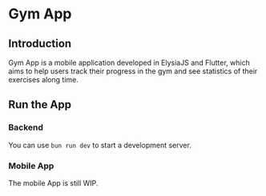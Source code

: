# Gym App

## Introduction

Gym App is a mobile application developed in ElysiaJS and Flutter, which aims to help users track their progress in the gym and see statistics of their exercises along time.

## Run the App

### Backend

You can use `bun run dev` to start a development server.

### Mobile App

The mobile App is still WIP.
